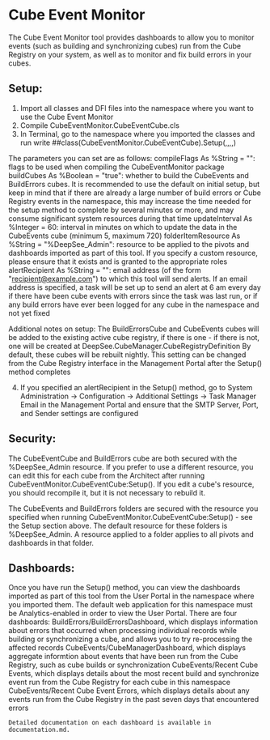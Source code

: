 # Cube Event Monitor

The Cube Event Monitor tool provides dashboards to allow you to monitor events (such as building and synchronizing cubes) run from the Cube Registry on your system, as well as to monitor and fix build errors in your cubes.

## Setup:

1. Import all classes and DFI files into the namespace where you want to use the Cube Event Monitor
2. Compile CubeEventMonitor.CubeEventCube.cls
3. In Terminal, go to the namespace where you imported the classes and run
	write ##class(CubeEventMonitor.CubeEventCube).Setup(<compileFlags>,<buildCubes>,<updateInterval>,<folderItemResource>,<alertRecipient>)

The parameters you can set are as follows:
	compileFlags As %String = "": flags to be used when compiling the CubeEventMonitor package
	buildCubes As %Boolean = "true": whether to build the CubeEvents and BuildErrors cubes. It is recommended to use the default on initial setup, but keep in mind that if there are already a large number of build errors or Cube Registry events in the namespace, this may increase the time needed for the setup method to complete by several minutes or more, and may consume significant system resources during that time
	updateInterval As %Integer = 60: interval in minutes on which to update the data in the CubeEvents cube (minimum 5, maximum 720)
	folderItemResource As %String = "%DeepSee_Admin": resource to be applied to the pivots and dashboards imported as part of this tool. If you specify a custom resource, please ensure that it exists and is granted to the appropriate roles
	alertRecipient As %String = "": email address (of the form "recipient@example.com") to which this tool will send alerts. If an email address is specified, a task will be set up to send an alert at 6 am every day if there have been cube events with errors since the task was last run, or if any build errors have ever been logged for any cube in the namespace and not yet fixed

Additional notes on setup:
	The BuildErrorsCube and CubeEvents cubes will be added to the existing active cube registry, if there is one - if there is not, one will be created at DeepSee.CubeManager.CubeRegistryDefinition
	By default, these cubes will be rebuilt nightly. This setting can be changed from the Cube Registry interface in the Management Portal after the Setup() method completes

4. If you specified an alertRecipient in the Setup() method, go to System Administration -> Configuration -> Additional Settings -> Task Manager Email in the Management Portal and ensure that the SMTP Server, Port, and Sender settings are configured

## Security:

The CubeEventCube and BuildErrors cube are both secured with the %DeepSee_Admin resource. If you prefer to use a different resource, you can edit this for each cube from the Architect after running CubeEventMonitor.CubeEventCube:Setup(). If you edit a cube's resource, you should recompile it, but it is not necessary to rebuild it.

The CubeEvents and BuildErrors folders are secured with the resource you specified when running CubeEventMonitor.CubeEventCube:Setup() - see the Setup section above. The default resource for these folders is %DeepSee_Admin. A resource applied to a folder applies to all pivots and dashboards in that folder.

## Dashboards:

Once you have run the Setup() method, you can view the dashboards imported as part of this tool from the User Portal in the namespace where you imported them. The default web application for this namespace must be Analytics-enabled in order to view the User Portal. There are four dashboards:
	BuildErrors/BuildErrorsDashboard, which displays information about errors that occurred when processing individual records while building or synchronizing a cube, and allows you to try re-processing the affected records
	CubeEvents/CubeManagerDashboard, which displays aggregate informtion about events that have been run from the Cube Registry, such as cube builds or synchronization
	CubeEvents/Recent Cube Events, which displays details about the most recent build and synchronize event run from the Cube Registry for each cube in this namespace
	CubeEvents/Recent Cube Event Errors, which displays details about any events run from the Cube Registry in the past seven days that encountered errors
	
	Detailed documentation on each dashboard is available in documentation.md.
